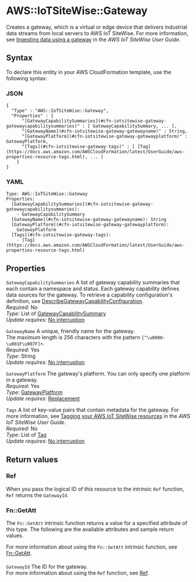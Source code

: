 # AWS::IoTSiteWise::Gateway<a name="aws-resource-iotsitewise-gateway"></a>

Creates a gateway, which is a virtual or edge device that delivers industrial data streams from local servers to AWS IoT SiteWise\. For more information, see [Ingesting data using a gateway](https://docs.aws.amazon.com/iot-sitewise/latest/userguide/gateway-connector.html) in the *AWS IoT SiteWise User Guide*\.

## Syntax<a name="aws-resource-iotsitewise-gateway-syntax"></a>

To declare this entity in your AWS CloudFormation template, use the following syntax:

### JSON<a name="aws-resource-iotsitewise-gateway-syntax.json"></a>

```
{
  "Type" : "AWS::IoTSiteWise::Gateway",
  "Properties" : {
      "[GatewayCapabilitySummaries](#cfn-iotsitewise-gateway-gatewaycapabilitysummaries)" : [ GatewayCapabilitySummary, ... ],
      "[GatewayName](#cfn-iotsitewise-gateway-gatewayname)" : String,
      "[GatewayPlatform](#cfn-iotsitewise-gateway-gatewayplatform)" : GatewayPlatform,
      "[Tags](#cfn-iotsitewise-gateway-tags)" : [ [Tag](https://docs.aws.amazon.com/AWSCloudFormation/latest/UserGuide/aws-properties-resource-tags.html), ... ]
    }
}
```

### YAML<a name="aws-resource-iotsitewise-gateway-syntax.yaml"></a>

```
Type: AWS::IoTSiteWise::Gateway
Properties: 
  [GatewayCapabilitySummaries](#cfn-iotsitewise-gateway-gatewaycapabilitysummaries): 
    - GatewayCapabilitySummary
  [GatewayName](#cfn-iotsitewise-gateway-gatewayname): String
  [GatewayPlatform](#cfn-iotsitewise-gateway-gatewayplatform): 
    GatewayPlatform
  [Tags](#cfn-iotsitewise-gateway-tags): 
    - [Tag](https://docs.aws.amazon.com/AWSCloudFormation/latest/UserGuide/aws-properties-resource-tags.html)
```

## Properties<a name="aws-resource-iotsitewise-gateway-properties"></a>

`GatewayCapabilitySummaries`  <a name="cfn-iotsitewise-gateway-gatewaycapabilitysummaries"></a>
A list of gateway capability summaries that each contain a namespace and status\. Each gateway capability defines data sources for the gateway\. To retrieve a capability configuration's definition, use [DescribeGatewayCapabilityConfiguration](https://docs.aws.amazon.com/iot-sitewise/latest/APIReference/API_DescribeGatewayCapabilityConfiguration.html)\.  
*Required*: No  
*Type*: List of [GatewayCapabilitySummary](aws-properties-iotsitewise-gateway-gatewaycapabilitysummary.md)  
*Update requires*: [No interruption](https://docs.aws.amazon.com/AWSCloudFormation/latest/UserGuide/using-cfn-updating-stacks-update-behaviors.html#update-no-interrupt)

`GatewayName`  <a name="cfn-iotsitewise-gateway-gatewayname"></a>
A unique, friendly name for the gateway\.  
The maximum length is 256 characters with the pattern `[^\u0000-\u001F\u007F]+`\.  
*Required*: Yes  
*Type*: String  
*Update requires*: [No interruption](https://docs.aws.amazon.com/AWSCloudFormation/latest/UserGuide/using-cfn-updating-stacks-update-behaviors.html#update-no-interrupt)

`GatewayPlatform`  <a name="cfn-iotsitewise-gateway-gatewayplatform"></a>
The gateway's platform\. You can only specify one platform in a gateway\.  
*Required*: Yes  
*Type*: [GatewayPlatform](aws-properties-iotsitewise-gateway-gatewayplatform.md)  
*Update requires*: [Replacement](https://docs.aws.amazon.com/AWSCloudFormation/latest/UserGuide/using-cfn-updating-stacks-update-behaviors.html#update-replacement)

`Tags`  <a name="cfn-iotsitewise-gateway-tags"></a>
A list of key\-value pairs that contain metadata for the gateway\. For more information, see [Tagging your AWS IoT SiteWise resources](https://docs.aws.amazon.com/iot-sitewise/latest/userguide/tag-resources.html) in the *AWS IoT SiteWise User Guide*\.  
*Required*: No  
*Type*: List of [Tag](https://docs.aws.amazon.com/AWSCloudFormation/latest/UserGuide/aws-properties-resource-tags.html)  
*Update requires*: [No interruption](https://docs.aws.amazon.com/AWSCloudFormation/latest/UserGuide/using-cfn-updating-stacks-update-behaviors.html#update-no-interrupt)

## Return values<a name="aws-resource-iotsitewise-gateway-return-values"></a>

### Ref<a name="aws-resource-iotsitewise-gateway-return-values-ref"></a>

When you pass the logical ID of this resource to the intrinsic `Ref` function, `Ref` returns the `GatewayId`\.

### Fn::GetAtt<a name="aws-resource-iotsitewise-gateway-return-values-fn--getatt"></a>

The `Fn::GetAtt` intrinsic function returns a value for a specified attribute of this type\. The following are the available attributes and sample return values\.

For more information about using the `Fn::GetAtt` intrinsic function, see [Fn::GetAtt](https://docs.aws.amazon.com/AWSCloudFormation/latest/UserGuide/intrinsic-function-reference-getatt.html)\.

#### <a name="aws-resource-iotsitewise-gateway-return-values-fn--getatt-fn--getatt"></a>

`GatewayId`  <a name="GatewayId-fn::getatt"></a>
The ID for the gateway\.  
For more information about using the `Ref` function, see [Ref](https://docs.aws.amazon.com/AWSCloudFormation/latest/UserGuide/intrinsic-function-reference-ref.html)\.
